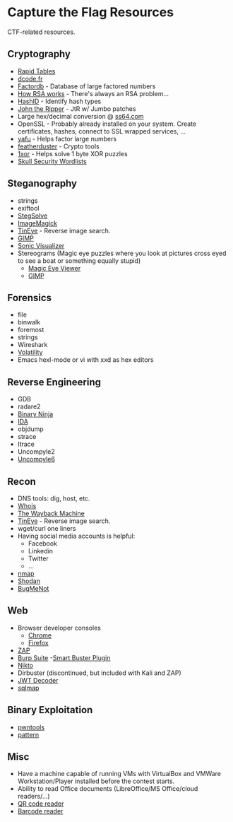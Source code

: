 # Capture the Flag Resources
CTF-related resources.

## Cryptography
- [Rapid Tables](https://www.rapidtables.com)
- [dcode.fr](https://www.dcode.fr/tools-list)
- [Factordb](http://factordb.com) - Database of large factored numbers
- [How RSA works](https://simple.wikipedia.org/wiki/RSA_algorithm) - There's always an RSA problem...
- [HashID](https://github.com/psypanda/hashID) - Identify hash types
- [John the Ripper](https://github.com/magnumripper/JohnTheRipper) - JtR w/ Jumbo patches
- Large hex/decimal conversion @ [ss64.com](http://ss64.com/convert.html)
- OpenSSL - Probably already installed on your system. Create certificates, hashes, connect to SSL wrapped services, ...
- [yafu](https://sourceforge.net/projects/yafu/) - Helps factor large numbers
- [featherduster](https://github.com/nccgroup/featherduster) - Crypto tools
- [1xor](https://github.com/droberson/1xor) - Helps solve 1 byte XOR puzzles
- [Skull Security Wordlists](https://wiki.skullsecurity.org/Passwords)

## Steganography
- strings
- exiftool
- [StegSolve](http://www.caesum.com/handbook/Stegsolve.jar)
- [ImageMagick](https://www.imagemagick.org)
- [TinEye](https://www.tineye.com) - Reverse image search.
- [GIMP](https://www.gimp.org)
- [Sonic Visualizer](https://www.sonicvisualiser.org)
- Stereograms (Magic eye puzzles where you look at pictures cross eyed to see a boat or something equally stupid)
  - [Magic Eye Viewer](http://magiceye.ecksdee.co.uk)
  - [GIMP](https://georgik.rocks/how-to-decode-stereogram-by-gimp)

## Forensics
- file
- binwalk
- foremost
- strings
- Wireshark
- [Volatility](http://www.volatilityfoundation.org)
- Emacs hexl-mode or vi with xxd as hex editors

## Reverse Engineering
- GDB
- radare2
- [Binary Ninja](https://binary.ninja)
- [IDA](https://www.hex-rays.com/products/ida/support/download_freeware.shtml)
- objdump
- strace
- ltrace
- Uncompyle2
- [Uncompyle6](https://github.com/rocky/python-uncompyle6)

## Recon
- DNS tools: dig, host, etc.
- [Whois](https://whois.icann.org/en)
- [The Wayback Machine](https://archive.org/)
- [TinEye](https://www.tineye.com) - Reverse image search.
- wget/curl one liners
- Having social media accounts is helpful:
  - Facebook
  - Linkedin
  - Twitter
  - ...
- [nmap](https://nmap.org)
- [Shodan](https://www.shodan.io)
- [BugMeNot](http://bugmenot.com)

## Web
- Browser developer consoles
  - [Chrome](https://developers.google.com/web/tools/chrome-devtools)
  - [Firefox](https://developer.mozilla.org/en-US/docs/Tools/Web_Console)
- [ZAP](https://www.owasp.org/index.php/OWASP_Zed_Attack_Proxy_Project)
- [Burp Suite](https://portswigger.net/burp)
  -[Smart Buster Plugin](https://github.com/pathetiq/BurpSmartBuster)
- [Nikto](https://cirt.net/Nikto2)
- Dirbuster (discontinued, but included with Kali and ZAP)
- [JWT Decoder](https://jwt.io/)
- [sqlmap](http://sqlmap.org)

## Binary Exploitation
- [pwntools](https://docs.pwntools.com/en/stable/)
- [pattern](https://github.com/droberson/pattern)

## Misc
- Have a machine capable of running VMs with VirtualBox and VMWare Workstation/Player installed before the contest starts.
- Ability to read Office documents (LibreOffice/MS Office/cloud readers/...)
- [QR code reader](https://webqr.com)
- [Barcode reader](https://online-barcode-reader.inliteresearch.com)
